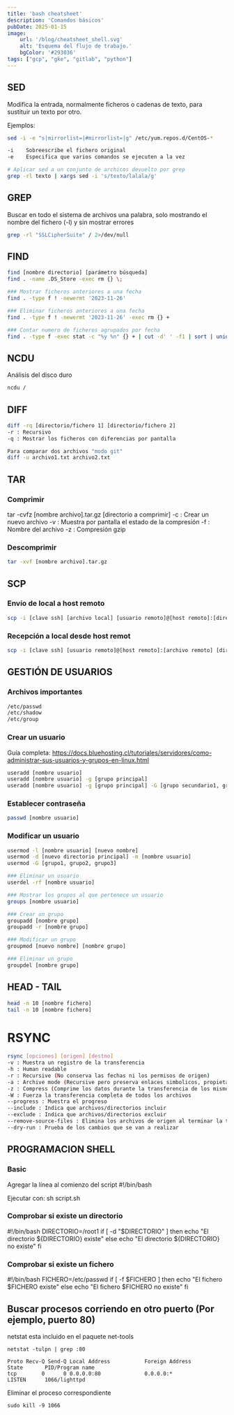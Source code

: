 ```yaml
---
title: 'bash cheatsheet'
description: 'Comandos básicos'
pubDate: 2025-01-15
image:
    url: '/blog/cheatsheet_shell.svg'
    alt: 'Esquema del flujo de trabajo.'
    bgColor: '#293036'
tags: ["gcp", "gke", "gitlab", "python"]
---
```


## SED

Modifica la entrada, normalmente ficheros o cadenas de texto, para sustituir un texto por otro.

Ejemplos:

```bash
sed -i -e "s|mirrorlist=|#mirrorlist=|g" /etc/yum.repos.d/CentOS-*

-i    Sobreescribe el fichero original
-e    Especifica que varios comandos se ejecuten a la vez

# Aplicar sed a un conjunto de archicos devuelto por grep
grep -rl texto | xargs sed -i 's/texto/lalala/g'
```


## GREP

Buscar en todo el sistema de archivos una palabra, solo mostrando el nombre del fichero (-l) y sin mostrar errores
```bash
grep -rl "SSLCipherSuite" / 2>/dev/null
```


## FIND

```bash
find [nombre directorio] [parámetro búsqueda]
find . -name .DS_Store -exec rm {} \;

### Mostrar ficheros anteriores a una fecha
find . -type f ! -newermt '2023-11-26'

### Eliminar ficheros anteriores a una fecha
find . -type f ! -newermt '2023-11-26' -exec rm {} +

### Contar numero de ficheros agrupados por fecha
find . -type f -exec stat -c "%y %n" {} + | cut -d' ' -f1 | sort | uniq -c
```

## NCDU

Análisis del disco duro

```bash
ncdu /
```




## DIFF
```bash
diff -rq [directorio/fichero 1] [directorio/fichero 2]
-r : Recursivo
-q : Mostrar los ficheros con diferencias por pantalla

Para comparar dos archivos "modo git"
diff -u archivo1.txt archivo2.txt
```


## TAR

### Comprimir 
tar -cvfz [nombre archivo].tar.gz [directorio a comprimir]
-c : Crear un nuevo archivo
-v : Muestra por pantalla el estado de la compresión
-f : Nombre del archivo
-z : Compresión gzip

### Descomprimir
```bash
tar -xvf [nombre archivo].tar.gz
```


## SCP

### Envío de local a host remoto
```bash
scp -i [clave ssh] [archivo local] [usuario remoto]@[host remoto]:[directorio remoto] 
```

### Recepción a local desde host remot
```bash
scp -i [clave ssh] [usuario remoto]@[host remoto]:[archivo remoto] [directorio local]
```



## GESTIÓN DE USUARIOS

### Archivos importantes 

```bash
/etc/passwd
/etc/shadow
/etc/group
```

### Crear un usuario 
Guía completa: https://docs.bluehosting.cl/tutoriales/servidores/como-administrar-sus-usuarios-y-grupos-en-linux.html

```bash
useradd [nombre usuario]
useradd [nombre usuario] -g [grupo principal]
useradd [nombre usuario] -g [grupo principal] -G [grupo secundario1, grupo secundario2]
```

### Establecer contraseña
```bash
passwd [nombre usuario]
```

### Modificar un usuario

```bash
usermod -l [nombre usuario] [nuevo nombre]
usermod -d [nuevo directorio principal] -m [nombre usuario]
usermod -G [grupo1, grupo2, grupo3]

### Eliminar un usuario
userdel -rf [nombre usuario]

### Mostrar los grupos al que pertenece un usuario
groups [nombre usuario]

### Crear un grupo 
groupadd [nombre grupo]
groupadd -r [nombre grupo]

### Modificar un grupo
groupmod [nuevo nombre] [nombre grupo]

### Eliminar un grupo
groupdel [nombre grupo]
```


## HEAD - TAIL
```bash
head -n 10 [nombre fichero]
tail -n 10 [nombre fichero]
```



# RSYNC

```bash
rsync [opciones] [origen] [destno]
-v : Muestra un registro de la transferencia
-h : Human readable
-r : Recursive (No conserva las fechas ni los permisos de origen)
-a : Archive mode (Recursive pero preserva enlaces simbolicos, propietarios, permisos y las fechas de los datos de origen)
-z : Compress (Comprime los datos durante la transferencia de los mismos)
-W : Fuerza la transferencia completa de todos los archivos
--progress : Muestra el progreso
--include : Indica que archivos/directorios incluir
--exclude : Indica que archivos/directorios excluir
--remove-source-files : Elimina los archivos de origen al terminar la transferencia
--dry-run : Prueba de los cambios que se van a realizar
```


## PROGRAMACION SHELL

### Basic
Agregar la línea al comienzo del script
#!/bin/bash

Ejecutar con:
sh script.sh

### Comprobar si existe un directorio
#!/bin/bash
DIRECTORIO=/root1
if [ -d "$DIRECTORIO" ]
then
   echo "El directorio ${DIRECTORIO} existe"
else
   echo "El directorio ${DIRECTORIO} no existe"
fi

### Comprobar si existe un fichero
#!/bin/bash
FICHERO=/etc/passwd
if [ -f $FICHERO ]
then
   echo "El fichero $FICHERO existe"
else
   echo "El fichero $FICHERO no existe"
fi



## Buscar procesos corriendo en otro puerto (Por ejemplo, puerto 80)
netstat esta incluido en el paquete net-tools
```
netstat -tulpn | grep :80

Proto Recv-Q Send-Q Local Address           Foreign Address         State       PID/Program name 
tcp        0      0 0.0.0.0:80              0.0.0.0:*               LISTEN      1066/lighttpd
```

Eliminar el proceso correspondiente
```
sudo kill -9 1066
```

